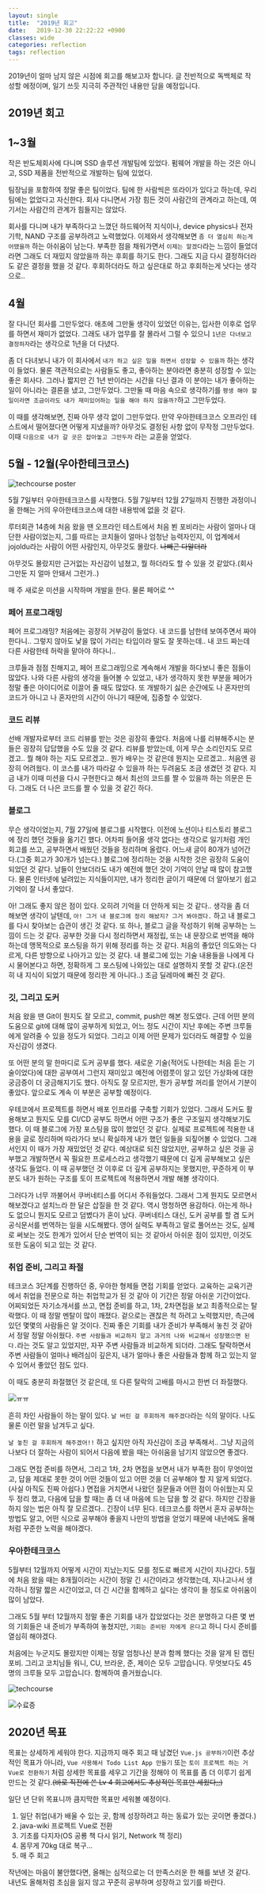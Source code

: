 ```yaml
---
layout: single
title:  "2019년 회고"
date:   2019-12-30 22:22:22 +0900
classes: wide
categories: reflection
tags: reflection
---
```


2019년이 얼마 남지 않은 시점에 회고를 해보고자 합니다. 글 전반적으로 독백체로 작성할 에정이며, 일기 쓰듯 지극히 주관적인 내용만 담을 예정입니다.

## 2019년 회고

## 1~3월

작은 반도체회사에 다니며 SSD 솔루션 개발팀에 있었다. 펌웨어 개발을 하는 것은 아니고, SSD 제품을 전반적으로 개발하는 팀에 있었다.

팀장님을 포함하여 정말 좋은 팀이었다. 팀에 한 사람씩은 또라이가 있다고 하는데, 우리 팀에는 없었다고 자신한다. 회사 다니면서 가장 힘든 것이 사람간의 관계라고 하는데, 여기서는 사람간의 관계가 힘들지는 않았다.

회사를 다니며 내가 부족하다고 느꼈던 하드웨어적 지식이나, device physics나 전자기학, NAND 구조를 공부하려고 노력했었다. 이제와서 생각해보면 `좀 더 열심히 하는게 어땠을까` 하는 아쉬움이 남는다. 부족한 점을 채워가면서 `이제는 알겠다`라는 느낌이 들었더라면 그래도 더 재밌지 않았을까 하는 후회를 하기도 한다. 그래도 지금 다시 결정하더라도 같은 결정을 했을 것 같다. 후회하더라도 하고 싶은대로 하고 후회하는게 낫다는 생각으로..

## 4월

잘 다니던 회사를 그만두었다. 애초에 그만둘 생각이 있었던 이유는, 입사한 이후로 업무를 하면서 재미가 없었다. 그래도 내가 업무를 잘 몰라서 그럴 수 있으니 `1년은 다녀보고 결정하자`라는 생각으로 1년을 더 다녔다.

좀 더 다녀보니 내가 이 회사에서 `내가 하고 싶은 일을 하면서 성장할 수 있을까` 하는 생각이 들었다. 물론 객관적으로는 사람들도 좋고, 좋아하는 분야라면 충분히 성장할 수 있는 좋은 회사다. 그러나 짧지만 긴 1년 반이라는 시간을 다닌 결과 이 분야는 내가 좋아하는 일이 아니라는 결론을 냈고, 그만두었다. 그만둘 때 마음 속으로 생각하기를 `평생 해야 할 일이라면 조금이라도 내가 재미있어하는 일을 해야 하지 않을까?`하고 그만두었다.

이 때를 생각해보면, 진짜 아무 생각 없이 그만두었다. 만약 우아한테크코스 오프라인 테스트에서 떨어졌다면 어떻게 지냈을까? 아무것도 결정된 사항 없이 무작정 그만두었다. 이때 `다음으로 내가 갈 곳은 잡아놓고 그만두자` 라는 교훈을 얻었다.

## 5월 - 12월(우아한테크코스)

![techcourse poster](/assets/img/reflection/techcourse_poster.jpeg)

5월 7일부터 우아한테크코스를 시작했다. 5월 7일부터 12월 27일까지 진행한 과정이니 올 한해는 거의 우아한테크코스에 대한 내용밖에 없을 것 같다.

루터회관 14층에 처음 왔을 땐 오프라인 테스트에서 처음 뵌 포비라는 사람이 얼마나 대단한 사람이었는지, 그를 따르는 코치들이 얼마나 엄청난 능력자인지, 이 업계에서 jojoldu라는 사람이 어떤 사람인지, 아무것도 몰랐다. ~~나빼곤 다알더라~~

아무것도 몰랐지만 근거없는 자신감이 넘쳤고, 뭘 하더라도 할 수 있을 것 같았다.(회사 그만둔 지 얼마 안돼서 그런가..)

매 주 새로운 미션을 시작하며 개발을 한다. 물론 페어로 ^^

### 페어 프로그래밍

페어 프로그래밍? 처음에는 굉장히 거부감이 들었다. 내 코드를 남한테 보여주면서 짜야한다니.. 그렇지 않아도 낯을 많이 가리는 타입이라 말도 잘 못하는데.. 내 코드 짜는데 다른 사람한테 허락을 맡아야 하다니..

크루들과 점점 친해지고, 페어 프로그래밍으로 계속해서 개발을 하다보니 좋은 점들이 많았다. 나와 다른 사람의 생각을 들어볼 수 있었고, 내가 생각하지 못한 부분을 페어가 정말 좋은 아이디어로 이끌어 줄 때도 많았다. 또 개발하기 싫은 순간에도 나 혼자만의 코드가 아니고 나 혼자만의 시간이 아니기 때문에, 집중할 수 있었다.

### 코드 리뷰

선배 개발자로부터 코드 리뷰를 받는 것은 굉장히 좋았다. 처음에 나를 리뷰해주시는 분들은 굉장히 답답했을 수도 있을 것 같다. 리뷰를 받았는데, 이게 무슨 소리인지도 모르겠고.. 뭘 해야 하는 지도 모르겠고.. 뭔가 배우는 것 같은데 뭔지는 모르겠고.. 처음엔 굉장히 어려웠다. 이 코스를 내가 따라갈 수 있을까 하는 두려움도 조금 생겼던 것 같다. 지금 내가 이때 미션을 다시 구현한다고 해서 최선의 코드를 짤 수 있을까 하는 의문은 든다. 그래도 더 나은 코드를 짤 수 있을 것 같긴 하다.

### 블로그

무슨 생각이었는지, 7월 27일에 블로그를 시작했다. 이전에 노션이나 티스토리 블로그에 정리 했던 것들을 옮기긴 했다. 어차피 들어올 생각 없다는 생각으로 일기처럼 개인 회고를 쓰고, 공부하면서 배웠던 것들을 정리하며 올렸다. 어느새 글이 80개가 넘어간다.(그중 회고가 30개가 넘는다.) 블로그에 정리하는 것을 시작한 것은 굉장히 도움이 되었던 것 같다. 남들이 안보더라도 내가 예전에 했던 것이 기억이 안날 때 많이 참고했다. 물론 인터넷에 널려있는 지식들이지만, 내가 정리한 글이기 때문에 더 알아보기 쉽고 기억이 잘 나서 좋았다.

아! 그래도 좋지 않은 점이 있다. 오히려 기억을 더 안하게 되는 것 같다.. 생각을 좀 더 해보면 생각이 날텐데, `아! 그거 내 블로그에 정리 해놨지? 그거 봐야겠다.` 하고 내 블로그를 다시 찾아보는 습관이 생긴 것 같다. 또 하나, 블로그 글을 작성하기 위해 공부하는 느낌이 드는 것 같다. 공부한 것을 다시 정리하면서 재정립, 또는 내 문장으로 번역을 해야 하는데 맹목적으로 포스팅을 하기 위해 정리를 하는 것 같다. 처음의 좋았던 의도와는 다르게, 다른 방향으로 나아가고 있는 것 같다. 내 블로그에 있는 기술 내용들을 나에게 다시 물어본다고 하면, 정확하게 그 포스팅에 나와있는 대로 설명하지 못할 것 같다.(온전히 내 지식이 되었기 때문에 정리한 게 아니다..) 조금 딜레마에 빠진 것 같다.

### 깃, 그리고 도커

처음 왔을 땐 Git이 뭔지도 잘 모르고, commit, push만 해본 정도였다. 근데 어떤 분의 도움으로 git에 대해 많이 공부하게 되었고, 어느 정도 시간이 지난 후에는 주변 크루들에게 알려줄 수 있을 정도가 되었다. 그리고 이제 어떤 문제가 있더라도 해결할 수 있을 자신감이 생겼다.

또 어떤 분의 말 한마디로 도커 공부를 했다. 새로운 기술(적어도 나한테는 처음 듣는 기술이었다)에 대한 공부여서 그런지 재미있고 예전에 어렴풋이 알고 있던 가상화에 대한 궁금증이 더 궁금해지기도 했다. 아직도 잘 모르지만, 뭔가 공부할 꺼리를 얻어서 기분이 좋았다. 앞으로도 계속 이 부분은 공부할 예정이다.

우테코에서 프로젝트를 하면서 배포 인프라를 구축할 기회가 있었다. 그래서 도커도 활용해보고 뭔지도 모를 CI/CD 공부도 하면서 어떤 구조가 좋은 구조일지 생각해보기도 했다. 이 때 블로그에 가장 포스팅을 많이 했었던 것 같다. 실제로 프로젝트에 적용한 내용을 글로 정리하며 따라가다 보니 확실하게 내가 했던 일들을 되짚어볼 수 있었다. 그래서인지 이 때가 가장 재밌었던 것 같다. 예상대로 되진 않았지만, 공부하고 싶은 것을 공부했고 개발하면서 꼭 필요한 프로세스라고 생각했기 때문에 더 깊게 공부해보고 싶은 생각도 들었다. 이 때 공부했던 것 이후로 더 깊게 공부하지는 못했지만, 꾸준하게 이 부분도 내가 원하는 구조를 토이 프로젝트에 적용하면서 개발 해볼 생각이다.

그러다가 너무 까불어서 쿠버네티스를 어디서 주워들었다. 그래서 그게 뭔지도 모르면서 해보겠다고 설치느라 한 달은 삽질을 한 것 같다. 역시 멍청하면 용감하다. 아는게 하나도 없으니 뭔지도 모르고 덤볐다가 혼이 났다. 쿠버네티스 대신, 도커 공부를 할 겸 도커 공식문서를 번역하는 일을 시도해봤다. 영어 실력도 부족하고 말로 풀어쓰는 것도, 실제로 써보는 것도 한계가 있어서 단순 번역이 되는 것 같아서 아쉬운 점이 있지만, 이것도 또한 도움이 되고 있는 것 같다.

### 취업 준비, 그리고 좌절

테크코스 3단계를 진행하던 중, 우아한 형제들 면접 기회를 얻었다. 교육하는 교육기관에서 취업을 전문으로 하는 취업학교가 된 것 같아 이 기간은 정말 아쉬운 기간이었다. 어찌되었든 자기소개서를 쓰고, 면접 준비를 하고, 1차, 2차면접을 보고 최종적으로는 탈락했다. 이 때 정말 멘탈이 많이 깨졌다. 겉으로는 괜찮은 척 하려고 노력했지만, 측근에 있던 몇몇의 사람들은 알 것이다. 진짜 좋은 기회를 내가 준비가 부족해서 놓친 것 같아서 정말 정말 아쉬웠다. `주변 사람들과 비교하지 말고 과거의 나와 비교해서 성장했으면 된다.`라는 것도 알고 있었지만, 자꾸 주변 사람들과 비교하게 되더라. 그래도 탈락하면서 주변 사람들이 얼마나 배려심이 깊은지, 내가 얼마나 좋은 사람들과 함께 하고 있는지 알 수 있어서 좋았던 점도 있다.

이 때도 충분히 좌절했던 것 같은데, 또 다른 탈락의 고배를 마시고 한번 더 좌절했다.

![ㅠㅠ](/assets/img/2019_reflection/cry.jpeg)

흔히 차인 사람들이 하는 말이 있다. `날 버린 걸 후회하게 해주겠다`라는 식의 말이다. 나도 물론 이런 말을 남겨두고 싶다.

`날 놓친 걸 후회하게 해주겠어!!` 하고 싶지만 아직 자신감이 조금 부족해서.. 그냥 지금의 나보다 더 잘하는 사람이 되어서 다음에 봤을 때는 아쉬움을 남기지 않았으면 좋겠다.

그래도 면접 준비를 하면서, 그리고 1차, 2차 면접을 보면서 내가 부족한 점이 무엇이었고, 답을 제대로 못한 것이 어떤 것들이 있고 어떤 것을 더 공부해야 할 지 알게 되었다.(사실 아직도 진짜 아쉽다.) 면접을 거치면서 나왔던 질문들과 어떤 점이 아쉬웠는지 모두 정리 했고, 다음에 답을 할 때는 좀 더 내 마음에 드는 답을 할 것 같다. 하지만 긴장을 하지 않는 법은 아직 잘 모르겠다.. 긴장이 너무 된다. 테크코스를 하면서 혼자 공부하는 방법도 알고, 어떤 식으로 공부해야 좋을지 나만의 방법을 얻었기 때문에 내년에도 올해처럼 꾸준한 노력을 해야겠다.

### 우아한테크코스

5월부터 12월까지 어떻게 시간이 지났는지도 모를 정도로 빠르게 시간이 지나갔다. 5월에 처음 왔을 때는 8개월이라는 시간이 정말 긴 시간이라고 생각했는데, 지나고나서 생각하니 정말 짧은 시간이었고, 더 긴 시간을 함께하고 싶다는 생각이 들 정도로 아쉬움이 많이 남았다.

그래도 5월 부터 12월까지 정말 좋은 기회를 내가 잡았었다는 것은 분명하고 다른 몇 번의 기회들은 내 준비가 부족하여 놓쳤지만, `기회는 준비된 자에게 온다`고 하니 다시 준비를 열심히 해야겠다.

처음에는 누군지도 몰랐지만 이제는 정말 엄청나신 분과 함께 했다는 것을 알게 된 캡틴 포비. 그리고 코치님들 워니, CU, 브라운, 준, 제이슨 모두 고맙습니다. 무엇보다도 45명의 크루들 모두 고맙습니다. 함께하여 즐거웠습니다.

![techcourse](/assets/img/2019_reflection/techcourse-level1.jpeg)

![수료증](/assets/img/reflection/lv-4.jpeg)

## 2020년 목표

목표는 상세하게 세워야 한다. 지금까지 매주 회고 때 남겼던 `Vue.js 공부하기`이런 추상적인 목표가 아니라, `Vue 사용해서 Todo List App 만들기` 또는 `토이 프로젝트 하는 거 Vue로 전환하기` 처럼 상세한 목표를 세우고 기간을 정해야 이 목표를 좀 더 이루기 쉽게 만드는 것 같다.~~(바로 직전에 쓴 Lv 4 회고에서도 추상적인 목표만 세웠다;;)~~

일단 년 단위 목표니까 큼지막한 목표만 세워볼 예정이다.

1. 일단 취업(내가 배울 수 있는 곳, 함께 성장하려고 하는 동료가 있는 곳이면 좋겠다.)
2. java-wiki 프로젝트 Vue로 전환
3. 기초를 다지자(OS 공룡 책 다시 읽기, Network 책 정리)
4. 몸무게 70kg 대로 복구...
5. 매 주 회고

작년에는 마음이 불안했다면, 올해는 심적으로는 더 만족스러운 한 해를 보낸 것 같다. 내년도 올해처럼 초심을 잃지 않고 꾸준히 공부하며 성장하고 있기를 바란다.
